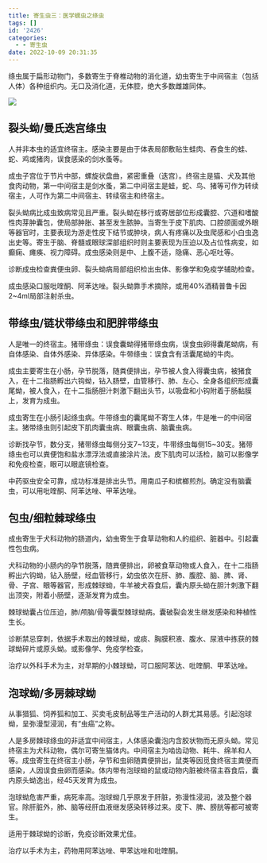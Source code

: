 ```yaml
---
title: 寄生虫三：医学蠕虫之绦虫
tags: []
id: '2426'
categories:
  - - 寄生虫
date: 2022-10-09 20:31:35
---
```


绦虫属于扁形动物门，多数寄生于脊椎动物的消化道，幼虫寄生于中间宿主（包括人体）各种组织内。无口及消化道，无体腔，绝大多数雌雄同体。

![](https://img-cdn.limour.top/2022/10/08/634180326dad1.png)

## 裂头蚴/曼氏迭宫绦虫

人并非本虫的适宜终宿主。感染主要是由于体表局部敷贴生蛙肉、吞食生的蛙、蛇、鸡或猪肉，误食感染的剑水蚤等。

成虫子宫位于节片中部，螺旋状盘曲，紧密重叠（迭宫）。终宿主是猫、犬及其他食肉动物，第一中间宿主是剑水蚤，第二中间宿主是蛙，蛇、鸟、猪等可作为转续宿主，人可作为第二中间宿主、转续宿主和终宿主。

裂头蚴病比成虫致病常见且严重。裂头蚴在移行或寄居部位形成囊腔、穴道和嗜酸性肉芽肿囊包，使局部肿胀、甚至发生脓肿。当寄生于皮下肌肉、口腔颌面或外眼等器官时，主要表现为游走性皮下结节或肿块，病人有疼痛以及虫爬感和小白虫逸出史等。寄生于脑、脊髓或眼球深部组织时则主要表现为压迫以及占位性病变，如癫痫、瘫痪、视力障碍。成虫感染则是中、上腹不适，隐痛、恶心呕吐等。

诊断成虫检查粪便虫卵、裂头蚴病局部组织检出虫体、影像学和免疫学辅助检查。

成虫感染口服吡喹酮、阿苯达唑。裂头蚴靠手术摘除，或用40%酒精普鲁卡因2~4ml局部注射杀虫。

## 带绦虫/链状带绦虫和肥胖带绦虫

人是唯一的终宿主。猪带绦虫：误食囊蚴得猪带绦虫病，误食虫卵得囊尾蚴病，有自体感染、自体外感染、异体感染。牛带绦虫：误食含有活囊尾蚴的牛肉。

成虫主要寄生在小肠，孕节脱落，随粪便排出，孕节被人食入得囊虫病，被猪食入，在十二指肠孵出六钩蚴，钻入肠壁，血管移行、肺、左心、全身各组织形成囊尾蚴，被人食入，在十二指肠胆汁刺激下翻出头节，以吸盘和小钩附着于肠黏膜上，发育为成虫。

成虫寄生在小肠引起绦虫病。牛带绦虫的囊尾蚴不寄生人体，牛是唯一的中间宿主。猪带绦虫则引起皮下肌肉囊虫病、眼囊虫病、脑囊虫病。

诊断找孕节，数分支，猪带绦虫每侧分支7~13支，牛带绦虫每侧15~30支。猪带绦虫也可以粪便饱和盐水漂浮法或直接涂片法。皮下肌肉可以活检，脑可以影像学和免疫检查，眼可以眼底镜检查。

中药驱虫安全可靠，成功标准是排出头节。用南瓜子和槟榔煎剂。确定没有脑囊虫，可以用吡喹酮、阿苯达唑、甲苯达唑。

## 包虫/细粒棘球绦虫

成虫寄生于犬科动物的肠道内，幼虫寄生于食草动物和人的组织、脏器中。引起囊性包虫病。

犬科动物的小肠内的孕节脱落，随粪便排出，卵被食草动物或人食入，在十二指肠孵出六钩蚴，钻入肠壁，经血管移行，幼虫依次在肝、肺、腹腔、脑、脾、肾、骨、子宫、眼等器官，形成棘球蚴，牛羊被犬吞食后，囊内原头蚴在胆汁刺激下翻出顶突，附着小肠壁，逐渐发育为成虫。

棘球蚴囊占位压迫，肺/颅脑/骨等囊型棘球蚴病。囊破裂会发生继发感染和种植性生长。

诊断禁忌穿刺，依据手术取出的棘球蚴，或痰、胸膜积液、腹水、尿液中拣获的棘球蚴碎片或原头蚴。或影像学、免疫学检查。

治疗以外科手术为主，对早期的小棘球蚴，可口服阿苯达、吡喹酮、甲苯达唑。

## 泡球蚴/多房棘球蚴

从事猎狐、饲养狐和加工、买卖毛皮制品等生产活动的人群尤其易感。引起泡球蚴，呈弥漫型浸润，有“虫癌”之称。

人是多房棘球绦虫的非适宜中间宿主，人体感染囊泡内含胶状物而无原头蚴。常见终宿主为犬科动物，偶尔可寄生猫体内。中间宿主为啮齿动物、耗牛、绵羊和人等。成虫寄生在终宿主小肠，孕节和虫卵随粪便排出，鼠类等因觅食终宿主粪便而感染，人因误食虫卵而感染。体内带有泡球蚴的鼠或动物内脏被终宿主吞食后，囊内原头蚴逸出，经45天发育为成虫。

泡球蚴危害严重，病死率高。泡球蚴几乎原发于肝脏，弥漫性浸润，波及整个器官。除肝脏外，肺、脑等经肝血液继发感染转移过来。皮下、脾、膀胱等都可被寄生。

适用于棘球蚴的诊断，免疫诊断效果尤佳。

治疗以手术为主，药物用阿苯达唑、甲苯达唑和吡喹酮。